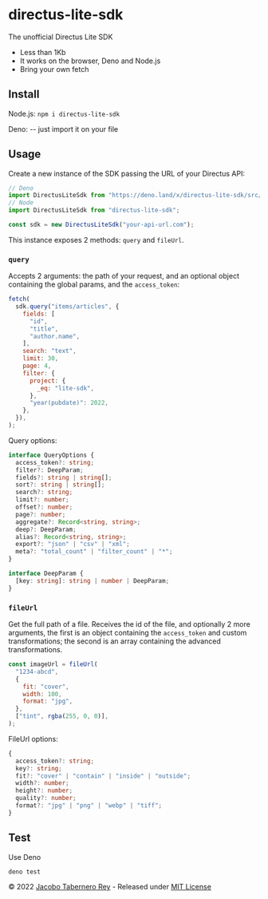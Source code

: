 # directus-lite-sdk

The unofficial Directus Lite SDK

- Less than 1Kb
- It works on the browser, Deno and Node.js
- Bring your own fetch

## Install

Node.js: `npm i directus-lite-sdk`

Deno: -- just import it on your file

## Usage

Create a new instance of the SDK passing the URL of your Directus API:

```js
// Deno
import DirectusLiteSdk from "https://deno.land/x/directus-lite-sdk/src/LiteSdk.ts";
// Node
import DirectusLiteSdk from "directus-lite-sdk";

const sdk = new DirectusLiteSdk("your-api-url.com");
```

This instance exposes 2 methods: `query` and `fileUrl`.

### `query`

Accepts 2 arguments: the path of your request, and an optional object containing
the global params, and the `access_token`:

```js
fetch(
  sdk.query("items/articles", {
    fields: [
      "id",
      "title",
      "author.name",
    ],
    search: "text",
    limit: 30,
    page: 4,
    filter: {
      project: {
        _eq: "lite-sdk",
      },
      "year(pubdate)": 2022,
    },
  }),
);
```

Query options:

```typescript
interface QueryOptions {
  access_token?: string;
  filter?: DeepParam;
  fields?: string | string[];
  sort?: string | string[];
  search?: string;
  limit?: number;
  offset?: number;
  page?: number;
  aggregate?: Record<string, string>;
  deep?: DeepParam;
  alias?: Record<string, string>;
  export?: "json" | "csv" | "xml";
  meta?: "total_count" | "filter_count" | "*";
}

interface DeepParam {
  [key: string]: string | number | DeepParam;
}
```

### `fileUrl`

Get the full path of a file. Receives the id of the file, and optionally 2 more
arguments, the first is an object containing the `access_token` and custom
transformations; the second is an array containing the advanced transformations.

```js
const imageUrl = fileUrl(
  "1234-abcd",
  {
    fit: "cover",
    width: 100,
    format: "jpg",
  },
  ["tint", rgba(255, 0, 0)],
);
```

FileUrl options:

```typescript
{
  access_token?: string;
  key?: string;
  fit?: "cover" | "contain" | "inside" | "outside";
  width?: number;
  height?: number;
  quality?: number;
  format?: "jpg" | "png" | "webp" | "tiff";
}
```

## Test

Use Deno

```sh
deno test
```

© 2022 [Jacobo Tabernero Rey](https://github.com/jacoborus) - Released under
[MIT License](https://raw.github.com/jacoborus/hexterm/master/LICENSE)
